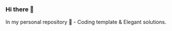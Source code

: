 ### Hi there 👋

In my personal repository 🔭 - Coding template & Elegant solutions.
<!--
In repository "prilavok" - Food tech solutions.
In repository "kiteka-dev" - Project for inspired people and progress solutions.
-->

<!--
**amvardo/amvardo** is a ✨ _special_ ✨ repository because its `README.md` (this file) appears on your GitHub profile.

Here are some ideas to get you started:

- 🔭 I’m currently working on ...
- 🌱 I’m currently learning ...
- 👯 I’m looking to collaborate on ...
- 🤔 I’m looking for help with ...
- 💬 Ask me about ...
- 📫 How to reach me: ...
- 😄 Pronouns: ...
- ⚡ Fun fact: ...
-->
